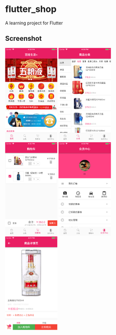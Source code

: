 # flutter_shop

A learning project for Flutter

## Screenshot

<img src="/screenshot/home.png" height="300em" />
<img src="/screenshot/category.png" height="300em" />
<img src="/screenshot/cart.png" height="300em" />
<img src="/screenshot/mine.png" height="300em" />
<img src="/screenshot/detail.png" height="300em" />